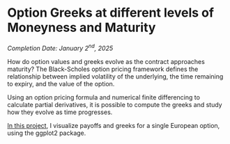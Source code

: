 # Option Greeks at different levels of Moneyness and Maturity

*Completion Date: January 2<sup>nd</sup>, 2025*

How do option values and greeks evolve as the contract approaches maturity?
The Black-Scholes option pricing framework defines the relationship between implied volatility of the underlying, the time remaining to expiry, and the value of the option.

Using an option pricing formula and numerical finite differencing to calculate partial derivatives, it is possible to compute the greeks and study how they evolve as time progresses.

[In this project](/OptGreeksVisuals.pdf), I visualize payoffs and greeks for a single European option, using the ggplot2 package.
